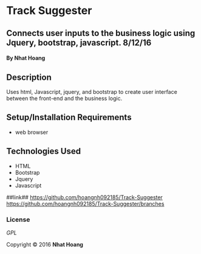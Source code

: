 # Track Suggester

## Connects user inputs to the business logic using Jquery, bootstrap, javascript. 8/12/16

#### By **Nhat Hoang**

## Description

Uses html, Javascript, jquery, and bootstrap to create user interface between the front-end and the business logic.

## Setup/Installation Requirements

* web browser

## Technologies Used

* HTML
* Bootstrap
* Jquery
* Javascript

##link##
https://github.com/hoangnh092185/Track-Suggester
https://github.com/hoangnh092185/Track-Suggester/branches
### License

*GPL*

Copyright &copy; 2016 **Nhat Hoang**
